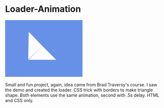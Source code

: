 # Loader-Animation

<img src="img/loader.gif" width="50%">

Small and fun project, again, idea came from Brad Traversy's course.
I saw the demo and created the loader.
CSS trick with borders to make triangle shape. Both elements use the same animation, second with .5s delay.
HTML and CSS only.
